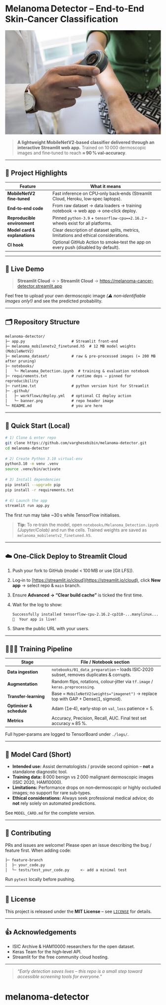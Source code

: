# Melanoma Detector – End‑to‑End Skin‑Cancer Classification

<p align="center">
  <img src="Logo/Dermatology.jpeg"alt="banner"/>
</p>

> **A lightweight MobileNetV2‑based classifier delivered through an interactive Streamlit web app.** Trained on 10 000 dermoscopic images and fine‑tuned to reach **≈ 90 % val‑accuracy**.

---

## 🌟 Project Highlights

| Feature                       | What it means                                                                         |
| ----------------------------- | ------------------------------------------------------------------------------------- |
| **MobileNetV2 fine‑tuned**    | Fast inference on CPU‑only back‑ends (Streamlit Cloud, Heroku, low‑spec laptops).     |
| **End‑to‑end code**           | From raw dataset → data loaders → training notebook → web app → one‑click deploy.     |
| **Reproducible environment**  | Pinned `python‑3.9` + `tensorflow‑cpu==2.16.2` – wheels exist for all platforms.     |
| **Model card & explanations** | Clear description of dataset splits, metrics, limitations and ethical considerations. |
| **CI hook**                   | Optional GitHub Action to smoke‑test the app on every push (disabled by default).     |

---

## 🔗 Live Demo

> **Streamlit Cloud** → > <strong>Streamlit Cloud</strong> → <a href="https://melanoma-cancer-detector.streamlit.app" target="_blank">https://melanoma-cancer-detector.streamlit.app</a>

Feel free to upload your own dermoscopic image *(⚠️ non‑identifiable images only!)* and see the predicted probability.

---

## 🗂️ Repository Structure

```
melanoma-detector/
├─ app.py                     # Streamlit front‑end
├─ melanoma_mobilenetv2_finetuned.h5  # 12 MB model weights (MobileNetV2)
├─ melanoma_dataset/          # raw & pre‑processed images (≈ 200 MB after pruning)
├─ notebooks/
│   └─ Melanoma_Detection.ipynb  # training & evaluation notebook
├─ requirements.txt           # runtime deps – pinned for reproducibility
├─ runtime.txt                # python version hint for Streamlit
├─ .github/
│   ├─ workflows/deploy.yml   # optional CI deploy action
│   └─ banner.png             # repo header image
└─ README.md                  # you are here
```

---

## 🚀 Quick Start (Local)

```bash
# 1) Clone & enter repo
git clone https://github.com/varghesebibin/melanoma-detector.git
cd melanoma-detector

# 2) Create Python 3.10 virtual‑env
python3.10 -m venv .venv
source .venv/bin/activate

# 3) Install dependencies
pip install --upgrade pip
pip install -r requirements.txt

# 4) Launch the app
streamlit run app.py
```

The first run may take \~30 s while TensorFlow initialises.

> **Tip:** To re‑train the model, open `notebooks/Melanoma_Detection.ipynb` *(Jupyter/Colab)* and run the cells. Trained weights are saved as `melanoma_mobilenetv2_finetuned.h5`.

---

## ☁️  One‑Click Deploy to Streamlit Cloud

1. Push your fork to GitHub (model < 100 MB or use \[Git LFS]).
2. Log‑in to [https://streamlit.io/cloud](https://streamlit.io/cloud), click **New app** → select repo & `main` branch.
3. Ensure **Advanced → “Clear build cache”** is ticked the first time.
4. Wait for the log to show:

   ```
   Successfully installed tensorflow-cpu‑2.16.2‑cp310‑...manylinux...
   🎈  Your app is live!
   ```
5. Share the public URL with your users.

---

## 🏋🏽‍♂️  Training Pipeline

| Stage                    | File / Notebook section                                                                  |
| ------------------------ | ---------------------------------------------------------------------------------------- |
| **Data ingestion**       | `notebooks/01_data_preparation` – loads ISIC‑2020 subset, removes duplicates & corrupts. |
| **Augmentation**         | Random flips, rotations, colour‑jitter via `tf.image` / `keras.preprocessing`.           |
| **Transfer‑learning**    | Base = `MobileNetV2(weights="imagenet")` → replace top with GAP + Dense(1, sigmoid).     |
| **Optimiser & schedule** | Adam (1e‑4), early‑stop on `val_loss` patience = 5.                                      |
| **Metrics**              | Accuracy, Precision, Recall, AUC. Final test set accuracy ≈ 85 %.                        |

Full hyper‑params are logged to TensorBoard under `./logs/`.

---

## 📝  Model Card (Short)

* **Intended use:** Assist dermatologists / provide second opinion – **not** a standalone diagnostic tool.
* **Training data:** 8 000 benign vs 2 000 malignant dermoscopic images (ISIC 2020, HAM10000).
* **Limitations:** Performance drops on non‑dermoscopic or highly occluded images; no support for rare sub‑types.
* **Ethical considerations:** Always seek professional medical advice; do **not** rely solely on automated predictions.

See `MODEL_CARD.md` for the complete version.

---

## 🙌  Contributing

PRs and issues are welcome!  Please open an issue describing the bug / feature first.  When adding code:

```text
├─ feature‑branch
│  ├─ your_code.py
│  └─ tests/test_your_code.py     <- add a minimal test   
```

Run `pytest` locally before pushing.

---

## 📜 License

This project is released under the **MIT License** – see [`LICENSE`](LICENSE) for details.

---

## 👍 Acknowledgements

* ISIC Archive & HAM10000 researchers for the open dataset.
* Keras Team for the high‑level API.
* Streamlit for the free community cloud hosting.

---

> *“Early detection saves lives – this repo is a small step toward accessible screening tools for everyone.”*
# melanoma-detector

